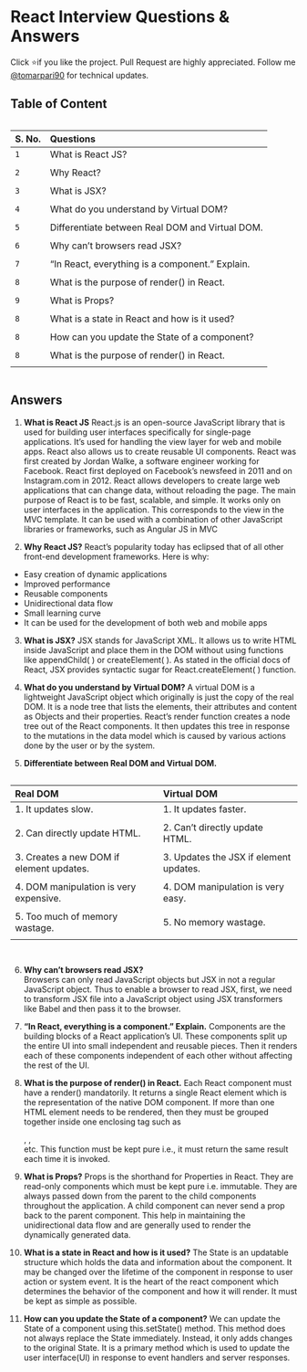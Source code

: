 
# React Interview Questions & Answers

Click ⭐if you like the project. Pull Request are highly appreciated. Follow me   [@tomarpari90](https://twitter.com/tomarpari90) for technical updates.





## Table of Content


```http

```

| S. No.  | Questions                |
| :-------- | :------------------------- |
| `1`  | What is React JS?             |
| |
| `2`  | Why React?                |
| |
| `3`  | What is JSX?             |
| |
| `4`  | What do you understand by Virtual DOM?           |
| |
| `5`  | Differentiate between Real DOM and Virtual DOM.           |
| |
| `6`  | Why can’t browsers read JSX?         |
| |
| `7`  | “In React, everything is a component.” Explain.     |
| |
| `8`  | What is the purpose of render() in React.    |
| |
| `9`  | What is Props? |
| |
| `8`  |What is a state in React and how is it used? |
| |
| `8`  |How can you update the State of a component?    |
| |
| `8`  | What is the purpose of render() in React.    |
| |



```http

```



  
## Answers

1. **What is React JS**
React.js is an open-source JavaScript library that is used for building user interfaces specifically for single-page applications. It’s used for handling the view layer for web and mobile apps. React also allows us to create reusable UI components. React was first created by Jordan Walke, a software engineer working for Facebook. React first deployed on Facebook’s newsfeed in 2011 and on Instagram.com in 2012.
 React allows developers to create large web applications that can change data, without reloading the page. The main purpose of React is to be fast, scalable, and simple. It works only on user interfaces in the application. This corresponds to the view in the MVC template. It can be used with a combination of other JavaScript libraries or frameworks, such as Angular JS in MVC

2. **Why React JS?**
React’s popularity today has eclipsed that of all other front-end development frameworks. Here is why:
 

- Easy creation of dynamic applications
- Improved performance
- Reusable components
- Unidirectional data flow
- Small learning curve
- It can be used for the development of both web and mobile apps

3. **What is JSX?**
 JSX stands for JavaScript XML.
It allows us to write HTML inside JavaScript and place them in the DOM without using functions like appendChild( ) or createElement( ).
As stated in the official docs of React, JSX provides syntactic sugar for React.createElement( ) function.

4. **What do you understand by Virtual DOM?**
A virtual DOM is a lightweight JavaScript object which originally is just the copy of the real DOM. It is a node tree that lists the elements, their attributes and content as Objects and their properties. React’s render function creates a node tree out of the React components. It then updates this tree in response to the mutations in the data model which is caused by various actions done by the user or by the system.

5. **Differentiate between Real DOM and Virtual DOM.**
```http

```

| Real DOM  | Virtual DOM                |
| :-------- | :------------------------- |
| 1.  It updates slow.  | 1. It updates faster.            |
| |
| 2. Can directly update HTML.  | 2. Can’t directly update HTML.               |
| |
| 3. Creates a new DOM if element updates.  | 3. Updates the JSX if element updates.              |
| |
|4. DOM manipulation is very expensive.  | 4. DOM manipulation is very easy.     |
| |
| 5. Too much of memory wastage.  | 5. No memory wastage.      |
| |



```http


```


6. **Why can’t browsers read JSX?** <br>
Browsers can only read JavaScript objects but JSX in not a regular JavaScript object. Thus to enable a browser to read JSX, first, we need to transform JSX file into a JavaScript object using JSX transformers like Babel and then pass it to the browser.

7. **“In React, everything is a component.” Explain.**
Components are the building blocks of a React application’s UI. These components split up the entire UI into small independent and reusable pieces. Then it renders each of these components independent of each other without affecting the rest of the UI.

8. **What is the purpose of render() in React.**
Each React component must have a render() mandatorily. It returns a single React element which is the representation of the native DOM component. If more than one HTML element needs to be rendered, then they must be grouped together inside one enclosing tag such as <form>, <group>,<div> etc. This function must be kept pure i.e., it must return the same result each time it is invoked.

9. **What is Props?** 
Props is the shorthand for Properties in React. They are read-only components which must be kept pure i.e. immutable. They are always passed down from the parent to the child components throughout the application. A child component can never send a prop back to the parent component. This help in maintaining the unidirectional data flow and are generally used to render the dynamically generated data.

 10. **What is a state in React and how is it used?**
The State is an updatable structure which holds the data and information about the component. It may be changed over the lifetime of the component in response to user action or system event. It is the heart of the react component which determines the behavior of the component and how it will render. It must be kept as simple as possible.
11. **How can you update the State of a component?**
We can update the State of a component using this.setState() method. This method does not always replace the State immediately. Instead, it only adds changes to the original State. It is a primary method which is used to update the user interface(UI) in response to event handlers and server responses.
